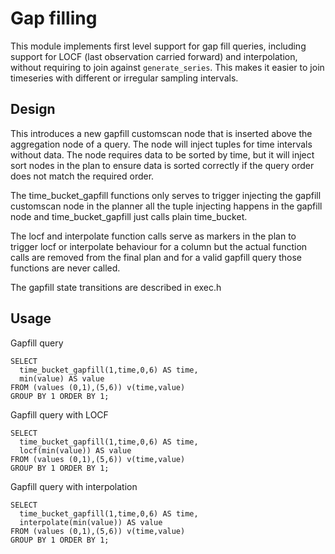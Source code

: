 # Gap filling

This module implements first level support for gap fill queries, including
support for LOCF (last observation carried forward) and interpolation, without
requiring to join against `generate_series`. This makes it easier to join
timeseries with different or irregular sampling intervals.

## Design

This introduces a new gapfill customscan node that is inserted above the
aggregation node of a query. The node will inject tuples for time intervals
without data. The node requires data to be sorted by time, but it will inject
sort nodes in the plan to ensure data is sorted correctly if the query order
does not match the required order.

The time_bucket_gapfill functions only serves to trigger injecting the gapfill
customscan node in the planner all the tuple injecting happens in the gapfill
node and time_bucket_gapfill just calls plain time_bucket.

The locf and interpolate function calls serve as markers in the plan to
trigger locf or interpolate behaviour for a column but the actual function
calls are removed from the final plan and for a valid gapfill query those
functions are never called.

The gapfill state transitions are described in exec.h

## Usage

Gapfill query
```
SELECT
  time_bucket_gapfill(1,time,0,6) AS time,
  min(value) AS value
FROM (values (0,1),(5,6)) v(time,value)
GROUP BY 1 ORDER BY 1;
```

Gapfill query with LOCF
```
SELECT
  time_bucket_gapfill(1,time,0,6) AS time,
  locf(min(value)) AS value
FROM (values (0,1),(5,6)) v(time,value)
GROUP BY 1 ORDER BY 1;
```

Gapfill query with interpolation
```
SELECT
  time_bucket_gapfill(1,time,0,6) AS time,
  interpolate(min(value)) AS value
FROM (values (0,1),(5,6)) v(time,value)
GROUP BY 1 ORDER BY 1;
```

